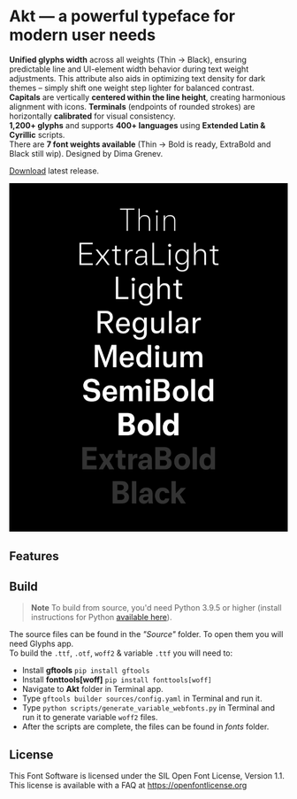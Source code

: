 # Akt — a powerful typeface for modern user needs

**Unified glyphs width** across all weights (Thin → Black), ensuring predictable line and UI-element width behavior during text weight adjustments. This attribute also aids in optimizing text density for dark themes – simply shift one weight step lighter for balanced contrast.  
**Capitals** are vertically **centered within the line height**, creating harmonious alignment with icons. **Terminals** (endpoints of rounded strokes) are horizontally **calibrated** for visual consistency.  
**1,200+ glyphs** and supports **400+ languages** using **Extended Latin & Cyrillic** scripts.  
There are **7 font weights available** (Thin → Bold is ready, ExtraBold and Black still wip). Designed by Dima Grenev.

[Download](https://github.com/dimgrenev/Akt/releases/latest) latest release.

![Sample Image](documentation/1.png)

## Features



## Build

> **Note** To build from source, you'd need Python 3.9.5 or higher (install instructions for Python [available here](https://wiki.python.org/moin/BeginnersGuide/Download)).

The source files can be found in the *"Source"* folder. To open them you will need Glyphs app.\
To build the `.ttf`, `.otf`, `woff2` & variable `.ttf` you will need to:
- Install **gftools** `pip install gftools`
- Install **fonttools[woff]** `pip install fonttools[woff]`
- Navigate to **Akt** folder in Terminal app.
- Type `gftools builder sources/config.yaml` in Terminal and run it.
- Type `python scripts/generate_variable_webfonts.py` in Terminal and run it to generate variable `woff2` files.
- After the scripts are complete, the files can be found in *fonts* folder.

## License

This Font Software is licensed under the SIL Open Font License, Version 1.1.
This license is available with a FAQ at https://openfontlicense.org
